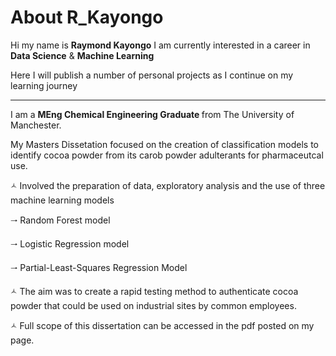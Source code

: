 
<h1>About R_Kayongo</h1>
  </body>
Hi my name is <b>Raymond Kayongo</b>
I am currently interested in a career in <b>Data Science</b> & <b>Machine Learning</b>
<p>Here I will publish a number of personal projects as I continue on my learning journey</p>
<hr>

I am a <b>MEng Chemical Engineering Graduate </b> from The University of Manchester.
<p>My Masters Dissetation focused on the creation of classification models to identify cocoa powder from its carob powder adulterants for pharmaceutcal use.</p>
  <p>&#128963; Involved the preparation of data, exploratory analysis and the use of three machine learning models</p>
    <p>&#129026; Random Forest model
    <p>&#129026; Logistic Regression model
    <p>&#129026; Partial-Least-Squares Regression Model
  <p>&#128963; The aim was to create a rapid testing method to authenticate cocoa powder that could be used on industrial sites by common employees.
  <p>&#128963; Full scope of this dissertation can be accessed in the pdf posted on my page.
